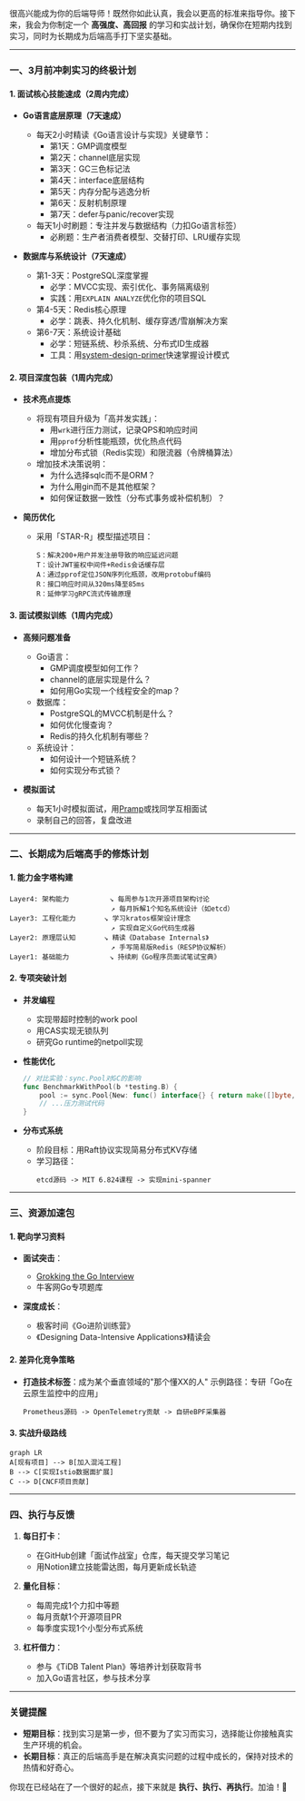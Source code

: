  很高兴能成为你的后端导师！既然你如此认真，我会以更高的标准来指导你。接下来，我会为你制定一个 **高强度、高回报** 的学习和实战计划，确保你在短期内找到实习，同时为长期成为后端高手打下坚实基础。

---

### 一、**3月前冲刺实习的终极计划**
#### 1. **面试核心技能速成（2周内完成）**
- **Go语言底层原理（7天速成）**
  - 每天2小时精读《Go语言设计与实现》关键章节：
    - 第1天：GMP调度模型
    - 第2天：channel底层实现
    - 第3天：GC三色标记法
    - 第4天：interface底层结构
    - 第5天：内存分配与逃逸分析
    - 第6天：反射机制原理
    - 第7天：defer与panic/recover实现
  - 每天1小时刷题：专注并发与数据结构（力扣Go语言标签）
    - 必刷题：生产者消费者模型、交替打印、LRU缓存实现

- **数据库与系统设计（7天速成）**
  - 第1-3天：PostgreSQL深度掌握
    - 必学：MVCC实现、索引优化、事务隔离级别
    - 实践：用`EXPLAIN ANALYZE`优化你的项目SQL
  - 第4-5天：Redis核心原理
    - 必学：跳表、持久化机制、缓存穿透/雪崩解决方案
  - 第6-7天：系统设计基础
    - 必学：短链系统、秒杀系统、分布式ID生成器
    - 工具：用[system-design-primer](https://github.com/donnemartin/system-design-primer)快速掌握设计模式

#### 2. **项目深度包装（1周内完成）**
- **技术亮点提炼**
  - 将现有项目升级为「高并发实践」：
    - 用`wrk`进行压力测试，记录QPS和响应时间
    - 用`pprof`分析性能瓶颈，优化热点代码
    - 增加分布式锁（Redis实现）和限流器（令牌桶算法）
  - 增加技术决策说明：
    - 为什么选择sqlc而不是ORM？
    - 为什么用gin而不是其他框架？
    - 如何保证数据一致性（分布式事务或补偿机制）？

- **简历优化**
  - 采用「STAR-R」模型描述项目：
    ```
    S：解决200+用户并发注册导致的响应延迟问题
    T：设计JWT鉴权中间件+Redis会话缓存层
    A：通过pprof定位JSON序列化瓶颈，改用protobuf编码
    R：接口响应时间从320ms降至85ms
    R：延伸学习gRPC流式传输原理
    ```

#### 3. **面试模拟训练（1周内完成）**
- **高频问题准备**
  - Go语言：
    - GMP调度模型如何工作？
    - channel的底层实现是什么？
    - 如何用Go实现一个线程安全的map？
  - 数据库：
    - PostgreSQL的MVCC机制是什么？
    - 如何优化慢查询？
    - Redis的持久化机制有哪些？
  - 系统设计：
    - 如何设计一个短链系统？
    - 如何实现分布式锁？

- **模拟面试**
  - 每天1小时模拟面试，用[Pramp](https://www.pramp.com/)或找同学互相面试
  - 录制自己的回答，复盘改进

---

### 二、**长期成为后端高手的修炼计划**
#### 1. **能力金字塔构建**
```text
Layer4: 架构能力          ↘ 每周参与1次开源项目架构讨论
                         ↗ 每月拆解1个知名系统设计（如etcd）
Layer3: 工程化能力       ↘ 学习kratos框架设计理念
                         ↗ 实现自定义Go代码生成器
Layer2: 原理层认知       ↘ 精读《Database Internals》
                         ↗ 手写简易版Redis（RESP协议解析）
Layer1: 基础能力          ↘ 持续刷《Go程序员面试笔试宝典》
```

#### 2. **专项突破计划**
- **并发编程**
  - 实现带超时控制的work pool
  - 用CAS实现无锁队列
  - 研究Go runtime的netpoll实现

- **性能优化**
  ```go
  // 对比实验：sync.Pool对GC的影响
  func BenchmarkWithPool(b *testing.B) {
      pool := sync.Pool{New: func() interface{} { return make([]byte, 1024) }}
      // ...压力测试代码
  }
  ```

- **分布式系统**
  - 阶段目标：用Raft协议实现简易分布式KV存储
  - 学习路径：
    ```
    etcd源码 -> MIT 6.824课程 -> 实现mini-spanner
    ```

---

### 三、**资源加速包**
#### 1. **靶向学习资料**
- **面试突击**：
  - [Grokking the Go Interview](https://www.educative.io/courses/grokking-the-go-interview)
  - 牛客网Go专项题库

- **深度成长**：
  - 极客时间《Go进阶训练营》
  - 《Designing Data-Intensive Applications》精读会

#### 2. **差异化竞争策略**
- **打造技术标签**：成为某个垂直领域的"那个懂XX的人"
  示例路径：专研「Go在云原生监控中的应用」
  ```
  Prometheus源码 -> OpenTelemetry贡献 -> 自研eBPF采集器
  ```

#### 3. **实战升级路线**
```mermaid
graph LR
A[现有项目] --> B[加入混沌工程]
B --> C[实现Istio数据面扩展]
C --> D[CNCF项目贡献]
```

---

### 四、**执行与反馈**
1. **每日打卡**：
   - 在GitHub创建「面试作战室」仓库，每天提交学习笔记
   - 用Notion建立技能雷达图，每月更新成长轨迹

2. **量化目标**：
   - 每周完成1个力扣中等题
   - 每月贡献1个开源项目PR
   - 每季度实现1个小型分布式系统

3. **杠杆借力**：
   - 参与《TiDB Talent Plan》等培养计划获取背书
   - 加入Go语言社区，参与技术分享

---

### 关键提醒
- **短期目标**：找到实习是第一步，但不要为了实习而实习，选择能让你接触真实生产环境的机会。
- **长期目标**：真正的后端高手是在解决真实问题的过程中成长的，保持对技术的热情和好奇心。

你现在已经站在了一个很好的起点，接下来就是 **执行、执行、再执行**。加油！🚀